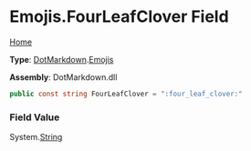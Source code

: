# Emojis\.FourLeafClover Field

[Home](../../../README.md)

**Type**: [DotMarkdown](../../README.md)\.[Emojis](../README.md)

**Assembly**: DotMarkdown\.dll

```csharp
public const string FourLeafClover = ":four_leaf_clover:"
```

### Field Value

System\.[String](https://docs.microsoft.com/en-us/dotnet/api/system.string)